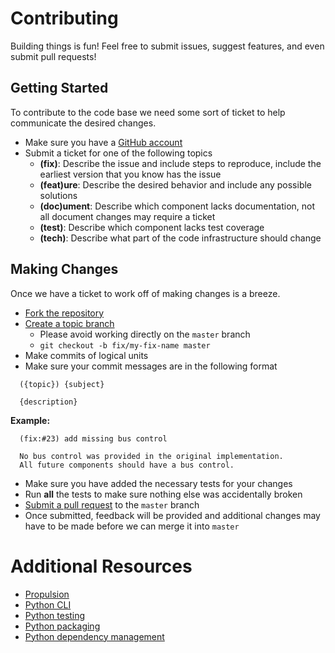 # Contributing

Building things is fun! Feel free to submit issues, suggest features, and even submit pull requests!

## Getting Started

To contribute to the code base we need some sort of ticket to help communicate the desired changes.

* Make sure you have a [GitHub account](https://github.com/signup/free)
* Submit a ticket for one of the following topics
  * __(fix)__: Describe the issue and include steps to reproduce, include the earliest version that you know has the issue
  * __(feat)ure__: Describe the desired behavior and include any possible solutions
  * __(doc)ument__: Describe which component lacks documentation, not all document changes may require a ticket
  * __(test)__: Describe which component lacks test coverage
  * __(tech)__: Describe what part of the code infrastructure should change

## Making Changes

Once we have a ticket to work off of making changes is a breeze.

* [Fork the repository](https://help.github.com/articles/fork-a-repo/)
* [Create a topic branch](https://git-scm.com/book/en/v2/Git-Branching-Branching-Workflows)
  * Please avoid working directly on the `master` branch
  * `git checkout -b fix/my-fix-name master`
* Make commits of logical units
* Make sure your commit messages are in the following format
```
  ({topic}) {subject}

  {description}
```
__Example:__
```
  (fix:#23) add missing bus control

  No bus control was provided in the original implementation.
  All future components should have a bus control.
```
* Make sure you have added the necessary tests for your changes
* Run __all__ the tests to make sure nothing else was accidentally broken
* [Submit a pull request](https://help.github.com/articles/using-pull-requests/) to the `master` branch
* Once submitted, feedback will be provided and additional changes may have to be made before we can merge it into `master`

# Additional Resources

* [Propulsion](http://www.braeunig.us/space/propuls.htm)
* [Python CLI](https://docs.python.org/2/library/argparse.html)
* [Python testing](https://github.com/pytest-dev/pytest/)
* [Python packaging](http://the-hitchhikers-guide-to-packaging.readthedocs.io/en/latest/quickstart.html)
* [Python dependency management](https://packaging.python.org/requirements/)
